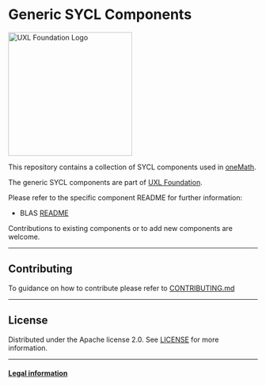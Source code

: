 # Generic SYCL Components

<img src="https://github.com/uxlfoundation/artwork/blob/main/foundation/uxl-foundation-logo-horizontal-color.png" alt="UXL Foundation Logo" width="250"/>


This repository contains a collection of SYCL components used in [oneMath](https://github.com/uxlfoundation/oneMath).

The generic SYCL components are part of [UXL Foundation](http://www.uxlfoundation.org).

Please refer to the specific component README for further information:
  * BLAS [README](https://github.com/uxlfoundation/generic-sycl-components/tree/main/onemath/sycl/blas)

Contributions to existing components or to add new components are welcome.

---

## Contributing

To guidance on how to contribute please refer to [CONTRIBUTING.md](https://github.com/uxlfoundation/generic-sycl-components/blob/main/CONTRIBUTING.md)

---

## License

Distributed under the Apache license 2.0. See [LICENSE](LICENSE) for more information.

---

#### [Legal information](legal_information.md)

